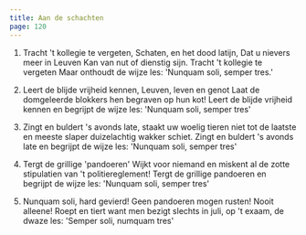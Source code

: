 ```yaml
---
title: Aan de schachten
page: 120
---  
```


1. Tracht 't kollegie te vergeten,
Schaten, en het dood latijn,
Dat u nievers meer in Leuven
Kan van nut of dienstig sijn.
Tracht 't kollegie te vergeten
Maar onthoudt de wijze les:
'Nunquam soli, semper tres.'


2. Leert de blijde vrijheid kennen,
Leuven, leven en genot
Laat de domgeleerde blokkers
hen begraven op hun kot!
Leert de blijde vrijheid kennen
en begrijpt de wijze les:
'Nunquam soli, semper tres'


3. Zingt en buldert 's avonds late,
staakt uw woelig tieren niet
tot de laatste en meeste slaper
duizelachtig wakker schiet.
Zingt en buldert 's avonds late
en begrijpt de wijze les:
'Nunquam soli, semper tres'


4. Tergt de grillige 'pandoeren'
Wijkt voor niemand en miskent
al de zotte stipulatien
van 't politiereglement!
Tergt de grillige pandoeren
en begrijpt de wijze les:
'Nunquam soli, semper tres'


5. Nunquam soli, hard gevierd!
Geen pandoeren mogen rusten!
Nooit alleene! Roept en tiert
want men bezigt slechts in juli,
op 't exaam, de dwaze les:
'Semper soli, numquam tres'